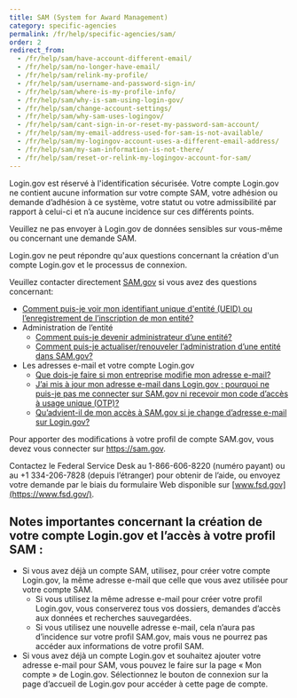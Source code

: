 ```yaml
---
title: SAM (System for Award Management)
category: specific-agencies
permalink: /fr/help/specific-agencies/sam/
order: 2
redirect_from:
  - /fr/help/sam/have-account-different-email/
  - /fr/help/sam/no-longer-have-email/
  - /fr/help/sam/relink-my-profile/
  - /fr/help/sam/username-and-password-sign-in/
  - /fr/help/sam/where-is-my-profile-info/
  - /fr/help/sam/why-is-sam-using-login-gov/
  - /fr/help/sam/change-account-settings/
  - /fr/help/sam/why-sam-uses-logingov/
  - /fr/help/sam/cant-sign-in-or-reset-my-password-sam-account/
  - /fr/help/sam/my-email-address-used-for-sam-is-not-available/
  - /fr/help/sam/my-logingov-account-uses-a-different-email-address/
  - /fr/help/sam/my-sam-information-is-not-there/
  - /fr/help/sam/reset-or-relink-my-logingov-account-for-sam/
---
```


Login.gov est réservé à l'identification sécurisée. Votre compte Login.gov ne contient aucune information sur votre compte SAM, votre adhésion ou demande d’adhésion à ce système, votre statut ou votre admissibilité par rapport à celui-ci et n’a aucune incidence sur ces différents points.

Veuillez ne pas envoyer à Login.gov de données sensibles sur vous-même ou concernant une demande SAM.

Login.gov ne peut répondre qu'aux questions concernant la création d'un compte Login.gov et le processus de connexion.

Veuillez contacter directement [SAM.gov](https://sam.gov/) si vous avez des questions concernant:

* [Comment puis-je voir mon identifiant unique d'entité (UEID) ou l’enregistrement de l’inscription de mon entité?](https://www.fsd.gov/gsafsd_sp?id=kb_article_view&sysparm_article=KB0041254)
* Administration de l’entité
  * [Comment puis-je devenir administrateur d’une entité?](https://www.fsd.gov/gsafsd_sp?id=kb_article_view&sysparm_article=KB0016652)
  * [Comment puis-je actualiser/renouveler l’administration d’une entité dans SAM.gov?](https://www.fsd.gov/gsafsd_sp?id=kb_article_view&sysparm_article=KB0016307)
* Les adresses e-mail et votre compte Login.gov
  * [Que dois-je faire si mon entreprise modifie mon adresse e-mail?](https://www.fsd.gov/gsafsd_sp?id=gsafsd_kb_articles&sys_id=6d69d674879b355065b70ed40cbb35e9)
  * [J’ai mis à jour mon adresse e-mail dans Login.gov ; pourquoi ne puis-je pas me connecter sur SAM.gov ni recevoir mon code d’accès à usage unique (OTP)?](https://www.fsd.gov/gsafsd_sp?id=gsafsd_kb_articles&sys_id=da7c0c411bcdfd142fe5ed7ae54bcb4c)
  * [Qu’advient-il de mon accès à SAM.gov si je change d’adresse e-mail sur Login.gov?](https://www.fsd.gov/gsafsd_sp?id=gsafsd_kb_articles&sys_id=9f6f9c311b6d7150c5c4dd39bc4bcb22)

Pour apporter des modifications à votre profil de compte SAM.gov, vous devez vous connecter sur <https://sam.gov>.

Contactez le Federal Service Desk au 1-866-606-8220 (numéro payant) ou au +1 334-206-7828 (depuis l’étranger) pour obtenir de l’aide, ou envoyez votre demande par le biais du formulaire Web disponible sur [www.fsd.gov](https://www.fsd.gov/).

## Notes importantes concernant la création de votre compte Login.gov et l’accès à votre profil SAM :
* Si vous avez déjà un compte SAM, utilisez, pour créer votre compte Login.gov, la même adresse e-mail que celle que vous avez utilisée pour votre compte SAM.
  * Si vous utilisez la même adresse e-mail pour créer votre profil Login.gov, vous conserverez tous vos dossiers, demandes d’accès aux données et recherches sauvegardées.
  * Si vous utilisez une nouvelle adresse e-mail, cela n’aura pas d’incidence sur votre profil SAM.gov, mais vous ne pourrez pas accéder aux informations de votre profil SAM.
* Si vous avez déjà un compte Login.gov et souhaitez ajouter votre adresse e-mail pour SAM, vous pouvez le faire sur la page « Mon compte » de Login.gov. Sélectionnez le bouton de connexion sur la page d’accueil de Login.gov pour accéder à cette page de compte.
